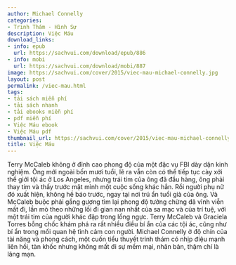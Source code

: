 ```yaml
---
author: Michael Connelly
categories:
- Trinh Thám - Hình Sự
description: Việc Máu
download_links:
- info: epub
  url: https://sachvui.com/download/epub/886
- info: mobi
  url: https://sachvui.com/download/mobi/887
image: https://sachvui.com/cover/2015/viec-mau-michael-connelly.jpg
layout: post
permalink: /viec-mau.html
tags:
- tải sách miễn phí
- tải sách nhanh
- tải ebooks miễn phí
- pdf miễn phí
- Việc Máu ebook
- Việc Máu pdf
thumbnail_url: https://sachvui.com/cover/2015/viec-mau-michael-connelly.jpg
title: Việc Máu
---
```


 <div class="item-desc text-justify"> Terry McCaleb không ở đỉnh cao phong độ của một đặc vụ FBI dày dặn kinh nghiệm. Ông mới ngoài bốn mươi tuổi, lẽ ra vẫn còn có thể tiếp tục cày xới thế giới tội ác ở Los Angeles, nhưng trái tim của ông đã đầu hàng, ông phải thay tim và thấy trước mặt mình một cuộc sống khác hẳn. Rồi người phụ nữ đó xuất hiện, không hề báo trước, ngay tại nơi trú ẩn tuổi già của ông. Và McCaleb buộc phải gắng gượng tìm lại phong độ tưởng chừng đã vĩnh viễn mất đi, lần mò theo những lối đi gian nan nhất của sa mạc và của trí tuệ, với một trái tim của người khác đập trong lồng ngực. Terry McCaleb và Graciela Torres bỗng chốc khám phá ra rất nhiều điều bí ẩn của các tội ác, cũng như bí ẩn trong mối quan hệ tình cảm con người. Michael Connelly ở độ chín của tài năng và phong cách, một cuốn tiểu thuyết trinh thám có nhịp điệu mạnh liên hồi, tàn khốc nhưng không mất đi sự mềm mại, nhân bản, thậm chí là lãng mạn. </div>
